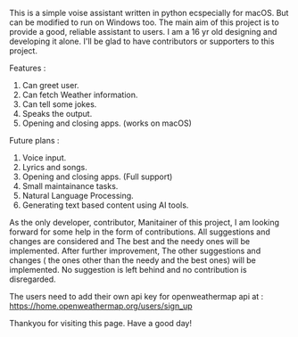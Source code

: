 This is a simple voise assistant written in python ecspecially for macOS. But can be modified to run on Windows too. The main aim of this project is to provide a good, reliable assistant to users. I am a 16 yr old designing and developing it alone. I'll be glad to have contributors or supporters to this project.

Features :
  1. Can greet user.
  2. Can fetch Weather information.
  3. Can tell some jokes.
  4. Speaks the output.
  5. Opening and closing apps. (works on macOS)

Future plans :
  1. Voice input.
  2. Lyrics and songs.
  3. Opening and closing apps. (Full support)
  4. Small maintainance tasks.
  5. Natural Language Processing.
  6. Generating text based content using AI tools.

As the only developer, contributor, Manitainer of this project, I am looking forward for some help in the form of contributions. All suggestions and changes are considered and The best and the needy ones will be implemented. After further improvement, The other suggestions and changes ( the ones other than the needy and the best ones) will be implemented. No suggestion is left behind and no contribution is disregarded.

The users need to add their own api key for openweathermap api at : https://home.openweathermap.org/users/sign_up 

Thankyou for visiting this page.
Have a good day!
